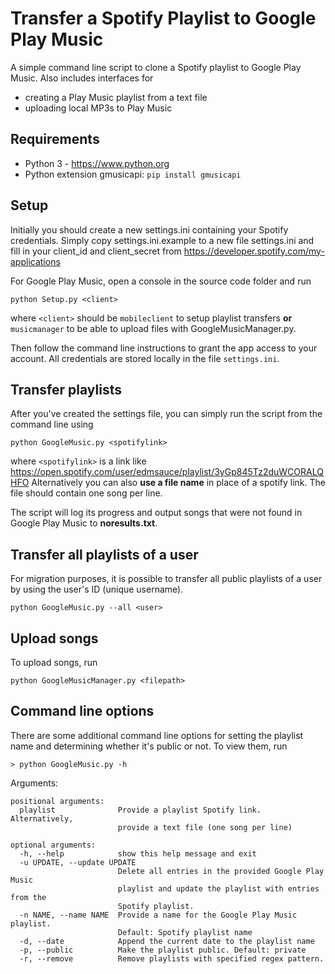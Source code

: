 # Transfer a Spotify Playlist to Google Play Music
A simple command line script to clone a Spotify playlist to Google Play Music. 
Also includes interfaces for 
- creating a Play Music playlist from a text file
- uploading local MP3s to Play Music

## Requirements

- Python 3 - https://www.python.org
- Python extension gmusicapi: `pip install gmusicapi`

## Setup

Initially you should create a new settings.ini containing your Spotify credentials. Simply copy settings.ini.example to a new file settings.ini and fill in your client_id and client_secret from https://developer.spotify.com/my-applications

For Google Play Music, open a console in the source code folder and run 

`python Setup.py <client>`

where `<client>` should be `mobileclient` to setup playlist transfers **or** `musicmanager` to be able to upload files with GoogleMusicManager.py.

Then follow the command line instructions to grant the app access to your account. All credentials are stored locally in the file `settings.ini`. 

## Transfer playlists

After you've created the settings file, you can simply run the script from the command line using

`python GoogleMusic.py <spotifylink>`

where `<spotifylink>` is a link like https://open.spotify.com/user/edmsauce/playlist/3yGp845Tz2duWCORALQHFO
Alternatively you can also **use a file name** in place of a spotify link. The file should contain one song per line.

The script will log its progress and output songs that were not found in Google Play Music to **noresults.txt**.

## Transfer all playlists of a user
For migration purposes, it is possible to transfer all public playlists of a user by using the user's ID (unique username). 

`python GoogleMusic.py --all <user>`

## Upload songs
To upload songs, run

`python GoogleMusicManager.py <filepath>`

## Command line options
There are some additional command line options for setting the playlist name and determining whether it's public or not. To view them, run

`> python GoogleMusic.py -h`

Arguments:
```
positional arguments:
  playlist              Provide a playlist Spotify link. Alternatively,
                        provide a text file (one song per line)

optional arguments:
  -h, --help            show this help message and exit
  -u UPDATE, --update UPDATE
                        Delete all entries in the provided Google Play Music
                        playlist and update the playlist with entries from the
                        Spotify playlist.
  -n NAME, --name NAME  Provide a name for the Google Play Music playlist.
                        Default: Spotify playlist name
  -d, --date            Append the current date to the playlist name
  -p, --public          Make the playlist public. Default: private
  -r, --remove          Remove playlists with specified regex pattern.
```

